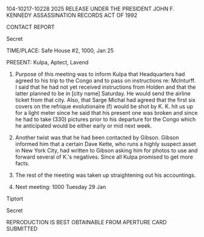 104-10217-10228 2025 RELEASE UNDER THE PRESIDENT JOHN F. KENNEDY ASSASSINATION RECORDS ACT OF 1992

CONTACT REPORT

Secret

TIME/PLACE: Safe House #2, 1000, Jan 25

PRESENT: Kulpa, Aptect, Lavend

1.  Purpose of this meeting was to inform Kulpa that Headquarters had agreed to his trip to the Congo and to pass on instructions re: McInturff. I said that he had not yet received instructions from Holden and that the latter planned to be in [city name] Saturday. He would send the airline ticket from that city. Also, that Sarge Michal had agreed that the first six covers on the refrique evolutionaire (f) would be shot by K. K. hit us up for a light meter since he said that his present one was broken and since he had to take (330) pictures prior to his departure for the Congo which he anticipated would be either early or mid next week.

2.  Another twist was that he had been contacted by Gibson. Gibson informed him that a certain Dave Kette, who runs a highly suspect asset in New York City, had written to Gibson asking him for photos to use and forward several of K.'s negatives. Since all Kulpa promised to get more facts.

3.  The rest of the meeting was taken up straightening out his accountings.

4.  Next meeting: 1000 Tuesday 29 Jan

Tiptort

Secret

REPRODUCTION IS BEST OBTAINABLE FROM APERTURE CARD SUBMITTED
